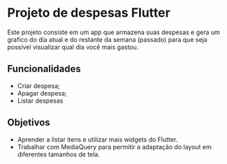 # Projeto de despesas Flutter

Este projeto consiste em um app que armazena suas despesas e gera um grafico do dia atual e do restante da semana (passado) para que seja possível visualizar qual dia você mais gastou.

## Funcionalidades

- Criar despesa;
- Apagar despesa;
- Listar despesas

## Objetivos

- Aprender a listar itens e utilizar mais widgets do Flutter.
- Trabalhar com MediaQuery para permitir a adaptação do layout em diferentes tamanhos de tela.